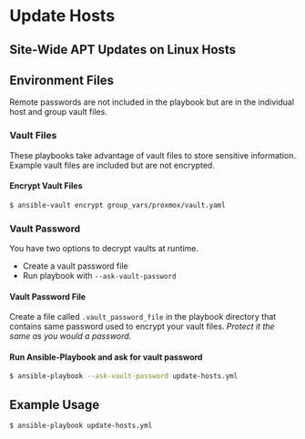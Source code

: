 # Update Hosts

## Site-Wide APT Updates on Linux Hosts

## Environment Files
Remote passwords are not included in the playbook but are in the individual host and group vault files.

### Vault Files
These playbooks take advantage of vault files to store sensitive information.  Example vault files are included but are not encrypted.

#### Encrypt Vault Files
```bash
$ ansible-vault encrypt group_vars/proxmox/vault.yaml
```

### Vault Password
You have two options to decrypt vaults at runtime.
- Create a vault password file
- Run playbook with `--ask-vault-password`

#### Vault Password File
Create a file called `.vault_password_file` in the playbook directory that contains same password used to encrypt your vault files.  *Protect it the same as you would a password.*

#### Run Ansible-Playbook and ask for vault password
```bash
$ ansible-playbook --ask-vault-password update-hosts.yml
```

## Example Usage
```bash
$ ansible-playbook update-hosts.yml
```